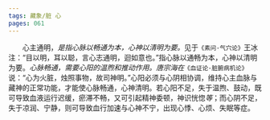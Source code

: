 ```yaml
---
tags: 藏象/脏 心
pages: 061
---
```

&emsp;&emsp;心主通明，<dfn>是指心脉以畅通为本，心神以清明为要。</dfn>见于`《素问·气穴论》`王冰注：“目以明，耳以聪，言心志通明，迴如意也。”指心脉以通畅为本，心神以清明为要。<dfn>心脉畅通，需要心阳的温煦和推动作用。唐宗海在</dfn>`《血证论·脏腑病机论》`说：“心为火脏，烛照事物，故司神明。”心阳必须与心阴相协调，维持心主血脉与藏神的正常功能，才能使心脉畅通，心神清明。若心阳不足，失于温煦、鼓动，既可导致血液运行迟缓，瘀滞不畅，又可引起精神委顿，神识恍惚<dfn>等</dfn>；而心阴不足，失于凉润、宁静，则可导致血行加速与心神不宁，出现心悸、心烦、失眠等症。